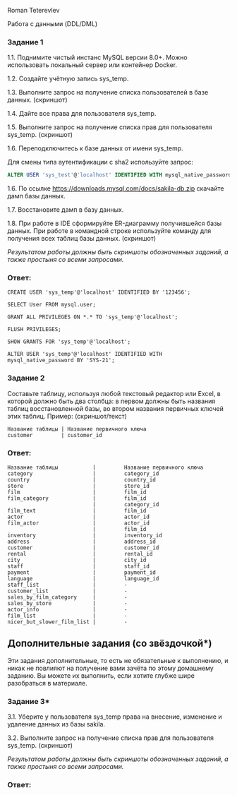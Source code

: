 Roman Teterevlev

Работа с данными (DDL/DML)

### Задание 1
1.1. Поднимите чистый инстанс MySQL версии 8.0+. Можно использовать локальный сервер или контейнер Docker.

1.2. Создайте учётную запись sys_temp. 

1.3. Выполните запрос на получение списка пользователей в базе данных. (скриншот)

1.4. Дайте все права для пользователя sys_temp. 

1.5. Выполните запрос на получение списка прав для пользователя sys_temp. (скриншот)

1.6. Переподключитесь к базе данных от имени sys_temp.

Для смены типа аутентификации с sha2 используйте запрос: 
```sql
ALTER USER 'sys_test'@'localhost' IDENTIFIED WITH mysql_native_password BY 'password';
```
1.6. По ссылке https://downloads.mysql.com/docs/sakila-db.zip скачайте дамп базы данных.

1.7. Восстановите дамп в базу данных.

1.8. При работе в IDE сформируйте ER-диаграмму получившейся базы данных. При работе в командной строке используйте команду для получения всех таблиц базы данных. (скриншот)

*Результатом работы должны быть скриншоты обозначенных заданий, а также простыня со всеми запросами.*

### Ответ:


```
CREATE USER 'sys_temp'@'localhost' IDENTIFIED BY '123456';

SELECT User FROM mysql.user;

GRANT ALL PRIVILEGES ON *.* TO 'sys_temp'@'localhost';

FLUSH PRIVILEGES;

SHOW GRANTS FOR 'sys_temp'@'localhost';

ALTER USER 'sys_temp'@'localhost' IDENTIFIED WITH mysql_native_password BY 'SYS-21';
```

### Задание 2
Составьте таблицу, используя любой текстовый редактор или Excel, в которой должно быть два столбца: в первом должны быть названия таблиц восстановленной базы, во втором названия первичных ключей этих таблиц. Пример: (скриншот/текст)
```
Название таблицы | Название первичного ключа
customer         | customer_id
```
### Ответ:

```
Название таблицы           |         Название первичного ключа
category                   |         category_id
country                    |         country_id
store                      |         store_id
film                       |         film_id
film_category              |         film_id
                           |         category_id
film_text                  |         film_id
actor                      |         actor_id
film_actor                 |         actor_id
                           |         film_id
inventory                  |         inventory_id
address                    |         address_id
customer                   |         customer_id
rental                     |         rental_id
city                       |         city_id
staff                      |         staff_id
payment                    |         payment_id
language                   |         language_id
staff_list                 |         -
customer_list              |         -
sales_by_film_category     |         -
sales_by_store             |         -
actor_info                 |         -
film_list                  |         -
nicer_but_slower_film_list |         -
```

## Дополнительные задания (со звёздочкой*)
Эти задания дополнительные, то есть не обязательные к выполнению, и никак не повлияют на получение вами зачёта по этому домашнему заданию. Вы можете их выполнить, если хотите глубже шире разобраться в материале.

### Задание 3*
3.1. Уберите у пользователя sys_temp права на внесение, изменение и удаление данных из базы sakila.

3.2. Выполните запрос на получение списка прав для пользователя sys_temp. (скриншот)

*Результатом работы должны быть скриншоты обозначенных заданий, а также простыня со всеми запросами.*

### Ответ:


